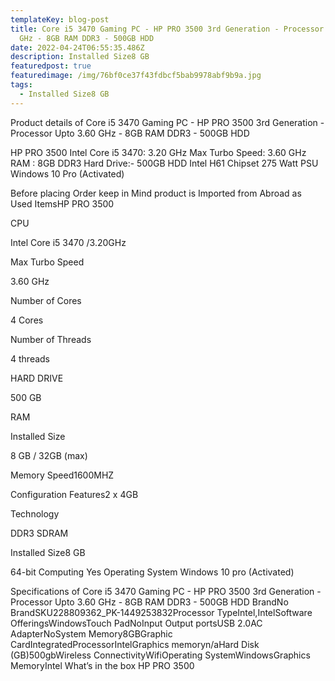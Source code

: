 ```yaml
---
templateKey: blog-post
title: Core i5 3470 Gaming PC - HP PRO 3500 3rd Generation - Processor Upto 3.60
  GHz - 8GB RAM DDR3 - 500GB HDD
date: 2022-04-24T06:55:35.486Z
description: Installed Size8 GB
featuredpost: true
featuredimage: /img/76bf0ce37f43fdbcf5bab9978abf9b9a.jpg
tags:
  - Installed Size8 GB
---
```

Product details of Core i5 3470 Gaming PC - HP PRO 3500 3rd Generation - Processor Upto 3.60 GHz - 8GB RAM DDR3 - 500GB HDD

HP PRO 3500
Intel Core i5 3470: 3.20 GHz
Max Turbo Speed: 3.60 GHz
RAM : 8GB DDR3
Hard Drive:- 500GB HDD
Intel H61 Chipset
275 Watt PSU
Windows 10 Pro (Activated)

Before placing Order keep in Mind product is Imported from Abroad as Used ItemsHP PRO 3500

CPU

Intel Core i5 3470 /3.20GHz

Max Turbo Speed

3.60 GHz

Number of Cores

4 Cores

Number of Threads

4 threads

HARD DRIVE

500 GB

RAM

Installed Size

8 GB / 32GB (max)

Memory Speed1600MHZ

Configuration Features2 x 4GB

Technology

DDR3 SDRAM

Installed Size8 GB

64-bit Computing
Yes
Operating System
Windows 10 pro (Activated)

Specifications of Core i5 3470 Gaming PC - HP PRO 3500 3rd Generation - Processor Upto 3.60 GHz - 8GB RAM DDR3 - 500GB HDD
BrandNo BrandSKU228809362_PK-1449253832Processor TypeIntel,IntelSoftware OfferingsWindowsTouch PadNoInput Output portsUSB 2.0AC AdapterNoSystem Memory8GBGraphic CardIntegratedProcessorIntelGraphics memoryn/aHard Disk (GB)500gbWireless ConnectivityWifiOperating SystemWindowsGraphics MemoryIntel
What’s in the box	HP PRO 3500